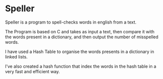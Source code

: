 # Speller

Speller is a program to spell-checks words in english from a text.

The Program is based on C and takes as input a text, then compare it with the words present in a dictionary, and then output the number of misspelled words.

I have used a Hash Table to organise the words presents in a dictionary in linked lists.

I've also created a hash function that index the words in the hash table in a very fast and efficient way.
